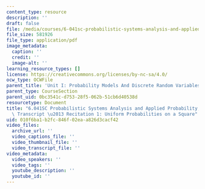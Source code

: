 ```yaml
---
content_type: resource
description: ''
draft: false
file: /media/courses/6-041sc-probabilistic-systems-analysis-and-applied-probability-fall-2013/010f6ba1b2fc846f02eaa826d3cacf42_MIT6_041SCF13_Uniform_Probabilities_on_a_Square_300k.pdf
file_size: 581926
file_type: application/pdf
image_metadata:
  caption: ''
  credit: ''
  image-alt: ''
learning_resource_types: []
license: https://creativecommons.org/licenses/by-nc-sa/4.0/
ocw_type: OCWFile
parent_title: 'Unit I: Probability Models And Discrete Random Variables '
parent_type: CourseSection
parent_uid: 0bc3541c-d753-28f5-062b-51cb6d40538d
resourcetype: Document
title: "6.041SC Probabilistic Systems Analysis and Applied Probability, Fall 2013\
  \ Transcript \u2013 Recitation 1: Uniform Probabilities on a Square"
uid: 010f6ba1-b2fc-846f-02ea-a826d3cacf42
video_files:
  archive_url: ''
  video_captions_file: ''
  video_thumbnail_file: ''
  video_transcript_file: ''
video_metadata:
  video_speakers: ''
  video_tags: ''
  youtube_description: ''
  youtube_id: ''
---
```

